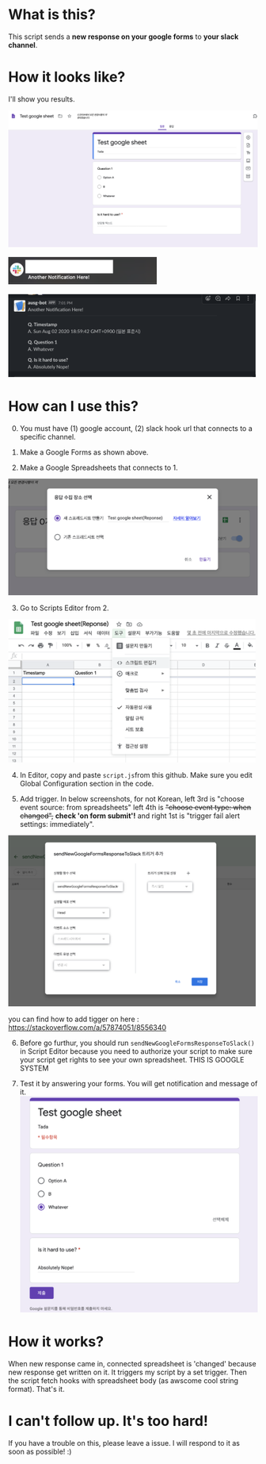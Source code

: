 # What is this?

This script sends a **new response on your google forms** to **your slack channel**.

# How it looks like?

I'll show you results.

<img src="https://github.com/roeniss/google-forms-response-to-slack/blob/master/imgs/1%20create%20google%20forms.png?raw=true" witdh="500px" alt="google forms example"/>

<br />

<br />

<img src="https://github.com/roeniss/google-forms-response-to-slack/blob/master/imgs/6%20notification%20example.png?raw=true" width="300px" alt="slack notification example" />

<br />

<br />

<img src="https://github.com/roeniss/google-forms-response-to-slack/blob/master/imgs/7%20slack%20message%20example.png?raw=true" width="500px" alt="slack message example"/>

# How can I use this?

0. You must have (1) google account, (2) slack hook url that connects to a specific channel.

1. Make a Google Forms as shown above.

2. Make a Google Spreadsheets that connects to 1.

<img src="https://github.com/roeniss/google-forms-response-to-slack/blob/master/imgs/2%20collect%20response%20using%20google%20spreadsheets.png?raw=true" witdh="300px" alt="collect response using google spreadsheets">

3. Go to Scripts Editor from 2.

<img src="https://github.com/roeniss/google-forms-response-to-slack/blob/master/imgs/3%20goto%20scripts%20editor%20from%20spreadsheets.png?raw=true" width="500px" alt="goto scripts editor from spreadsheets">

4. In Editor, copy and paste `script.js`from this github. Make sure you edit Global Configuration section in the code.

5. Add trigger. In below screenshots, for not Korean, left 3rd is "choose event source: from spreadsheets" left 4th is ~~"choose event type: when changed",~~  **check 'on form submit'!** and right 1st is "trigger fail alert settings: immediately".

<img src="https://github.com/roeniss/google-forms-response-to-slack/blob/master/imgs/4%20add%20trigger%20after%20editing%20scripts.png?raw=true" width="500px" alt="add trigger after editing scripts">

you can find how to add tigger on here : https://stackoverflow.com/a/57874051/8556340

6. Before go furthur, you should run `sendNewGoogleFormsResponseToSlack()` in Script Editor because you need to authorize your script to make sure your script get rights to see your own spreadsheet. THIS IS GOOGLE SYSTEM

7. Test it by answering your forms. You will get notification and message of it. <img src="https://github.com/roeniss/google-forms-response-to-slack/blob/master/imgs/5%20answer%20forms.png?raw=true" width="500px" alt="answer forms">

# How it works?

When new response came in, connected spreadsheet is 'changed' because new response get written on it. It triggers my script by a set trigger. Then the script fetch hooks with spreadsheet body (as awscome cool string format). That's it.

# I can't follow up. It's too hard!

If you have a trouble on this, please leave a issue. I will respond to it as soon as possible! :)

